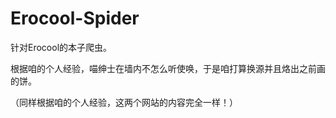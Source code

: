 # Erocool-Spider

针对Erocool的本子爬虫。

根据咱的个人经验，喵绅士在墙内不怎么听使唤，于是咱打算换源并且烙出之前画的饼。

（同样根据咱的个人经验，这两个网站的内容完全一样！）
